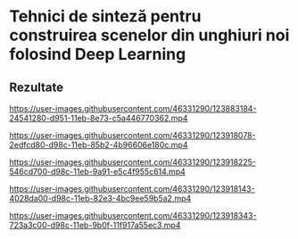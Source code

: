 # Tehnici de sinteză pentru construirea scenelor din unghiuri noi folosind Deep Learning

## Rezultate

https://user-images.githubusercontent.com/46331290/123883184-24541280-d951-11eb-8e73-c5a446770362.mp4

<!-- https://user-images.githubusercontent.com/46331290/123883275-5d8c8280-d951-11eb-8080-27c5b5824837.mp4 -->

<!-- https://user-images.githubusercontent.com/46331290/123883432-b0663a00-d951-11eb-8906-69469a635890.mp4 -->

https://user-images.githubusercontent.com/46331290/123918078-2edfcd80-d98c-11eb-85b2-4b96606e180c.mp4

https://user-images.githubusercontent.com/46331290/123918225-546cd700-d98c-11eb-9a91-e5c4f955c614.mp4

https://user-images.githubusercontent.com/46331290/123918143-4028da00-d98c-11eb-82e3-4bc9ee59b5a2.mp4

https://user-images.githubusercontent.com/46331290/123918343-723a3c00-d98c-11eb-9b0f-11f917a55ec3.mp4
